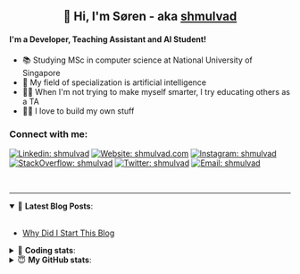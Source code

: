 <h2 align="center">
	👋 Hi, I'm Søren - aka <a href="https://shmulvad.com">shmulvad</a>
</h2>

#### I'm a Developer, Teaching Assistant and AI Student!
- 📚 Studying MSc in computer science at National University of Singapore
- 🧠 My field of specialization is artificial intelligence
- 👨‍🏫 When I'm not trying to make myself smarter, I try educating others as a TA
- 👨‍💻 I love to build my own stuff

### Connect with me:

[![Linkedin: shmulvad](https://img.shields.io/badge/shmulvad-blue?style=flat&logo=Linkedin&logoColor=white)][linkedin]
[![Website: shmulvad.com](https://img.shields.io/badge/shmulvad.com-47CCCC?&style=flat&logo=Google-Chrome&logoColor=white)][website]
[![Instagram: shmulvad](https://img.shields.io/badge/-@shmulvad-purple?style=flat&logo=Instagram&logoColor=white)][instagram]
[![StackOverflow: shmulvad](https://img.shields.io/badge/shmulvad-FE7A16?style=flat&logo=stack-overflow&logoColor=white)][stackOverflow]
[![Twitter: shmulvad](https://img.shields.io/badge/@shmulvad-1ca0f1?style=flat&logo=twitter&logoColor=white)][twitter]
[![Email: shmulvad](https://img.shields.io/badge/shmulvad-D14836?style=flat&logo=gmail&logoColor=white)][mail]

<br />

---

<details open>
 <summary>📕 <b>Latest Blog Posts</b>: </summary>

<br>

<!-- BLOG-POST-LIST:START -->
- [Why Did I Start This Blog](https://shmulvad.com/blog/why-did-start-this-blog)
<!-- BLOG-POST-LIST:END -->

</details>

<!-- --- -->

<details>
 <summary>🤖 <b>Coding stats</b>: </summary>

<br>

<!--START_SECTION:waka-->
**I'm a Night 🦉** 

```text
🌞 Morning    82 commits     ██░░░░░░░░░░░░░░░░░░░░░░░   8.96% 
🌆 Daytime    330 commits    █████████░░░░░░░░░░░░░░░░   36.07% 
🌃 Evening    320 commits    ████████░░░░░░░░░░░░░░░░░   34.97% 
🌙 Night      183 commits    █████░░░░░░░░░░░░░░░░░░░░   20.0%

```


📊 **This Week I Spent My Time On** 

```text
💬 Programming Languages: 
Python                   31 hrs 4 mins       █████████████████░░░░░░░░   69.11% 
Other                    4 hrs 58 mins       ██░░░░░░░░░░░░░░░░░░░░░░░   11.08% 
HTML                     4 hrs 36 mins       ██░░░░░░░░░░░░░░░░░░░░░░░   10.26% 
JavaScript               3 hrs 29 mins       ██░░░░░░░░░░░░░░░░░░░░░░░   7.78% 
Markdown                 22 mins             ░░░░░░░░░░░░░░░░░░░░░░░░░   0.84%

🔥 Editors: 
VS Code                  40 hrs 8 mins       ██████████████████████░░░   89.25% 
Zsh                      4 hrs 20 mins       ██░░░░░░░░░░░░░░░░░░░░░░░   9.64% 
Sublime Text             30 mins             ░░░░░░░░░░░░░░░░░░░░░░░░░   1.11%

🐱‍💻 Projects: 
overvaagning             21 hrs 34 mins      ████████████░░░░░░░░░░░░░   47.96% 
overvaagning-sender      19 hrs 39 mins      ███████████░░░░░░░░░░░░░░   43.71% 
faktanet                 2 hrs 24 mins       █░░░░░░░░░░░░░░░░░░░░░░░░   5.34% 
overvaagning-admin       52 mins             ░░░░░░░░░░░░░░░░░░░░░░░░░   1.96% 
Unknown Project          20 mins             ░░░░░░░░░░░░░░░░░░░░░░░░░   0.75%

```


 Last Updated on 04/08/2021
<!--END_SECTION:waka-->

</details>

<!-- --- -->

<details>
 <summary>😇 <b>My GitHub stats</b>: </summary>

<br>

<img align="left" alt="shmulvad's Github Stats" src="https://github-readme-stats.vercel.app/api?username=shmulvad&show_icons=true&hide_border=true" />

</details>



[website]: https://shmulvad.com
[twitter]: https://twitter.com/shmulvad
[linkedin]: https://linkedin.com/in/shmulvad
[instagram]: https://instagram.com/shmulvad
[stackOverflow]: https://stackoverflow.com/users/9248793/shmulvad
[mail]: mailto:shmulvad@gmail.com
[github]: https://github.com/shmulvad
